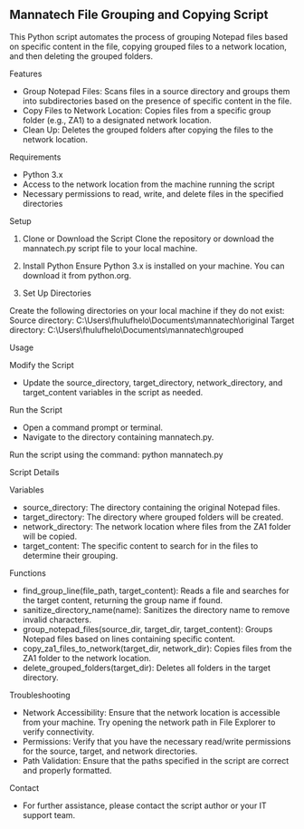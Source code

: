 ## Mannatech File Grouping and Copying Script
                                                                        
This Python script automates the process of grouping Notepad files based on specific content in the file, copying grouped files to a network location, and then deleting the grouped folders.

Features

- Group Notepad Files: Scans files in a source directory and groups them into subdirectories based on the presence of specific content in the file.
- Copy Files to Network Location: Copies files from a specific group folder (e.g., ZA1) to a designated network location.
- Clean Up: Deletes the grouped folders after copying the files to the network location.
  
Requirements

- Python 3.x
- Access to the network location from the machine running the script
- Necessary permissions to read, write, and delete files in the specified directories

Setup

1. Clone or Download the Script
    Clone the repository or download the mannatech.py script file to your local machine.
   
2. Install Python
    Ensure Python 3.x is installed on your machine. You can download it from python.org.
    
3. Set Up Directories

  Create the following directories on your local machine if they do not exist:
    Source directory: C:\Users\fhulufhelo\Documents\mannatech\original
    Target directory: C:\Users\fhulufhelo\Documents\mannatech\grouped
    
Usage

Modify the Script
  - Update the source_directory, target_directory, network_directory, and target_content variables in the script as needed.
  
Run the Script

  - Open a command prompt or terminal.
  - Navigate to the directory containing mannatech.py.
  
Run the script using the command:
    python mannatech.py
    
Script Details

Variables
  - source_directory: The directory containing the original Notepad files.
  - target_directory: The directory where grouped folders will be created.
  - network_directory: The network location where files from the ZA1 folder will be copied.
  - target_content: The specific content to search for in the files to determine their grouping.
  
Functions

  - find_group_line(file_path, target_content): Reads a file and searches for the target content, returning the group name if found.
  - sanitize_directory_name(name): Sanitizes the directory name to remove invalid characters.
  - group_notepad_files(source_dir, target_dir, target_content): Groups Notepad files based on lines containing specific content.
  - copy_za1_files_to_network(target_dir, network_dir): Copies files from the ZA1 folder to the network location.
  - delete_grouped_folders(target_dir): Deletes all folders in the target directory.

Troubleshooting

  - Network Accessibility: Ensure that the network location is accessible from your machine. Try opening the network path in File Explorer to verify connectivity.
  - Permissions: Verify that you have the necessary read/write permissions for the source, target, and network directories.
  - Path Validation: Ensure that the paths specified in the script are correct and properly formatted.
  
Contact

- For further assistance, please contact the script author or your IT support team.

